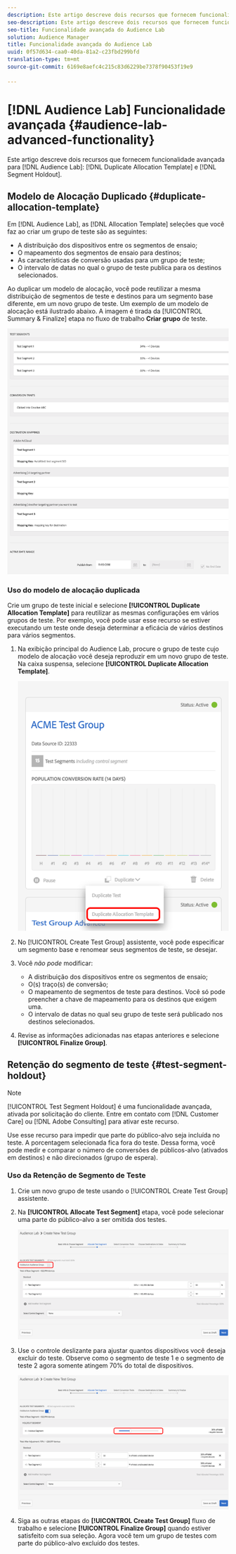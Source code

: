 ```yaml
---
description: Este artigo descreve dois recursos que fornecem funcionalidade avançada para o Modelo de alocação duplicada do Audience Lab e Retenção de segmentos.
seo-description: Este artigo descreve dois recursos que fornecem funcionalidade avançada para o Modelo de alocação duplicada do Audience Lab e Retenção de segmentos.
seo-title: Funcionalidade avançada do Audience Lab
solution: Audience Manager
title: Funcionalidade avançada do Audience Lab
uuid: 0f57d634-caa0-40da-81a2-c23fbd299bfd
translation-type: tm+mt
source-git-commit: 6169e8aefc4c215c83d6229be7378f90453f19e9

---
```



# [!DNL Audience Lab] Funcionalidade avançada {#audience-lab-advanced-functionality}

Este artigo descreve dois recursos que fornecem funcionalidade avançada para [!DNL Audience Lab]: [!DNL Duplicate Allocation Template] e [!DNL Segment Holdout].

## Modelo de Alocação Duplicado {#duplicate-allocation-template}

<!-- 
<p>The <b>Allocation Template</b> represents how you split a test group into test segments and the way the test segments are mapped to destinations. </p>
 -->

Em [!DNL Audience Lab], as [!DNL Allocation Template] seleções que você faz ao criar um grupo de teste são as seguintes:

* A distribuição dos dispositivos entre os segmentos de ensaio;
* O mapeamento dos segmentos de ensaio para destinos;
* As características de conversão usadas para um grupo de teste;
* O intervalo de datas no qual o grupo de teste publica para os destinos selecionados.

Ao duplicar um modelo de alocação, você pode reutilizar a mesma distribuição de segmentos de teste e destinos para um segmento base diferente, em um novo grupo de teste. Um exemplo de um modelo de alocação está ilustrado abaixo. A imagem é tirada da [!UICONTROL Summary & Finalize] etapa no fluxo de trabalho **Criar grupo** de teste.

![](assets/allocation_template_3.png)

<!--
With the option to duplicate allocation templates, you can increase your productivity when running multivariate tests as part of multivariate campaigns.
-->

### Uso do modelo de alocação duplicada

Crie um grupo de teste inicial e selecione **[!UICONTROL Duplicate Allocation Template]** para reutilizar as mesmas configurações em vários grupos de teste. Por exemplo, você pode usar esse recurso se estiver executando um teste onde deseja determinar a eficácia de vários destinos para vários segmentos.

1. Na exibição principal do Audience Lab, procure o grupo de teste cujo modelo de alocação você deseja reproduzir em um novo grupo de teste. Na caixa suspensa, selecione **[!UICONTROL Duplicate Allocation Template]**.

   ![](assets/duplicate-allocation-template.png)

2. No [!UICONTROL Create Test Group] assistente, você pode especificar um segmento base e renomear seus segmentos de teste, se desejar.
3. Você *não pode* modificar:

   * A distribuição dos dispositivos entre os segmentos de ensaio;
   * O(s) traço(s) de conversão;
   * O mapeamento de segmentos de teste para destinos. Você só pode preencher a chave de mapeamento para os destinos que exigem uma.
   * O intervalo de datas no qual seu grupo de teste será publicado nos destinos selecionados.

4. Revise as informações adicionadas nas etapas anteriores e selecione **[!UICONTROL Finalize Group]**.

## Retenção do segmento de teste {#test-segment-holdout}

>[!NOTE]
>
>[!UICONTROL Test Segment Holdout] é uma funcionalidade avançada, ativada por solicitação do cliente. Entre em contato com [!DNL Customer Care] ou [!DNL Adobe Consulting] para ativar este recurso.

Use esse recurso para impedir que parte do público-alvo seja incluída no teste. A porcentagem selecionada fica fora do teste. Dessa forma, você pode medir e comparar o número de conversões de públicos-alvo (ativados em destinos) e não direcionados (grupo de espera).

<!--
<p>Note that this option is different to the control segment because it subtracts the percentage ................. You can withhold an audience group and still use a control segment. </p>
-->

### Uso da Retenção de Segmento de Teste

1. Crie um novo grupo de teste usando o [!UICONTROL Create Test Group] assistente.
1. Na **[!UICONTROL Allocate Test Segment]** etapa, você pode selecionar uma parte do público-alvo a ser omitida dos testes.

   ![Item de lista](assets/test-segment-holdout.png)

1. Use o controle deslizante para ajustar quantos dispositivos você deseja excluir do teste. Observe como o segmento de teste 1 e o segmento de teste 2 agora somente atingem 70% do total de dispositivos.

   ![](assets/test-segment-holdout-selected.png)

1. Siga as outras etapas do **[!UICONTROL Create Test Group]** fluxo de trabalho e selecione **[!UICONTROL Finalize Group]** quando estiver satisfeito com sua seleção. Agora você tem um grupo de testes com parte do público-alvo excluído dos testes.
